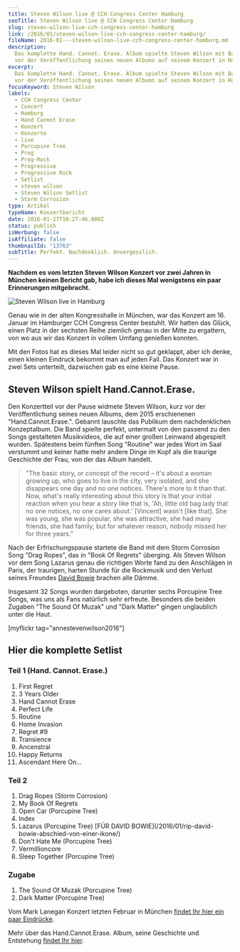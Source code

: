 ```yaml
---
title: Steven Wilson live @ CCH Congress Center Hamburg
seoTitle: Steven Wilson live @ CCH Congress Center Hamburg
slug: steven-wilson-live-cch-congress-center-hamburg
link: /2016/01/steven-wilson-live-cch-congress-center-hamburg/
fileName: 2016-01---steven-wilson-live-cch-congress-center-hamburg.md
description:
  Das komplette Hand. Cannot. Erase. Album spielte Steven Wilson mit Band kurz
  vor der Veröffentlichung seines neuen Albums auf seinem Konzert in Hamburg.
excerpt:
  Das komplette Hand. Cannot. Erase. Album spielte Steven Wilson mit Band kurz
  vor der Veröffentlichung seines neuen Albums auf seinem Konzert in Hamburg.
focusKeyword: Steven Wilson
labels:
  - CCH Congress Center
  - Concert
  - Hamburg
  - Hand Cannot Erase
  - Konzert
  - Konzerte
  - live
  - Porcupine Tree
  - Prog
  - Prog-Rock
  - Progressive
  - Progressive Rock
  - Setlist
  - steven wilson
  - Steven Wilson Setlist
  - Storm Corrosion
type: Artikel
typeName: Konzertbericht
date: 2016-01-27T10:27:46.000Z
status: publish
isWerbung: false
isAffiliate: false
thumbnailId: "13763"
subTitle: Perfekt. Nachdenklich. Unvergesslich.
---
```


<strong>Nachdem es vom letzten Steven Wilson Konzert vor zwei Jahren in München
keinen Bericht gab, habe ich dieses Mal wenigstens ein paar Erinnerungen
mitgebracht. </strong>

![Steven Wilson live in Hamburg](http://cardamonchai.com/wp-content/uploads/2016/01/24410958715_79e2c52047_z-640x640.jpg)

Genau wie in der alten Kongresshalle in München, war das Konzert am 16. Januar
im Hamburger CCH Congress Center bestuhlt. Wir hatten das Glück, einen Platz in
der sechsten Reihe ziemlich genau in der Mitte zu ergattern, von wo aus wir das
Konzert in vollem Umfang genießen konnten.

Mit den Fotos hat es dieses Mal leider nicht so gut geklappt, aber ich denke,
einen kleinen Eindruck bekommt man auf jeden Fall. Das Konzert war in zwei Sets
unterteilt, dazwischen gab es eine kleine Pause.

## Steven Wilson spielt Hand.Cannot.Erase.

Den Konzertteil vor der Pause widmete Steven Wilson, kurz vor der
Veröffentlichung seines neuen Albums, dem 2015 erschienenen
"Hand.Cannot.Erase.". Gebannt lauschte das Publikum dem nachdenklichen
Konzeptalbum. Die Band spielte perfekt, untermalt von den passend zu den Songs
gestalteten Musikvideos, die auf einer großen Leinwand abgespielt wurden.
Spätestens beim fünften Song "Routine" war jedes Wort im Saal verstummt und
keiner hatte mehr andere Dinge im Kopf als die traurige Geschichte der Frau, von
der das Album handelt.

<blockquote>"The basic story, or concept of the record – it's about a woman growing up, who goes to live in the city, very isolated, and she disappears one day and no one notices. There's more to it than that. Now, what's really interesting about this story is that your initial reaction when you hear a story like that is, 'Ah, little old bag lady that no one notices, no one cares about.' [Vincent] wasn't [like that]. She was young, she was popular, she was attractive, she had many friends, she had family, but for whatever reason, nobody missed her for three years."</blockquote>

Nach der Erfrischungspause startete die Band mit dem Storm Corrosion Song "Drag
Ropes", das in "Book Of Regrets" überging. Als Steven Wilson vor dem Song
Lazarus genau die richtigen Worte fand zu den Anschlägen in Paris, der
traurigen, harten Stunde für die Rockmusik und den Verlust seines Freundes
[David Bowie](/2016/01/rip-david-bowie-abschied-von-einer-ikone/) brachen alle
Dämme.

Insgesamt 32 Songs wurden dargeboten, darunter sechs Porcupine Tree Songs, was
uns als Fans natürlich sehr erfreute. Besonders die beiden Zugaben "The Sound Of
Muzak" und "Dark Matter" gingen unglaublich unter die Haut.

[myflickr tag="annestevenwilson2016"]

## Hier die komplette Setlist

### Teil 1 (Hand. Cannot. Erase.)

<ol>
    <li>First Regret</li>
    <li>3 Years Older</li>
    <li>Hand Cannot Erase</li>
    <li>Perfect Life</li>
    <li>Routine</li>
    <li>Home Invasion</li>
    <li>Regret #9</li>
    <li>Transience</li>
    <li>Ancenstral</li>
    <li>Happy Returns</li>
    <li>Ascendant Here On...</li>
</ol>

### Teil 2

<ol>
    <li>Drag Ropes (Storm Corrosion)</li>
    <li>My Book Of Regrets</li>
    <li>Open Car (Porcupine Tree)</li>
    <li>Index</li>
    <li>Lazarus (Porcupine Tree)  [FÜR DAVID BOWIE](/2016/01/rip-david-bowie-abschied-von-einer-ikone/) </li>
    <li>Don't Hate Me (Porcupine Tree)</li>
    <li>Vermillioncore</li>
    <li>Sleep Together (Porcupine Tree)</li>
</ol>

### Zugabe

<ol>
    <li>The Sound Of Muzak (Porcupine Tree)</li>
    <li>Dark Matter (Porcupine Tree)</li>
</ol>

Vom Mark Lanegan Konzert letzten Februar in München
[findet Ihr hier ein paar Eindrücke](/2015/03/mark-lanegan-live-freiheiz-muenchen/).

Mehr über das Hand.Cannot.Erase. Album, seine Geschichte und Entstehung
[findet Ihr hier](https://en.wikipedia.org/wiki/Hand._Cannot._Erase.).
